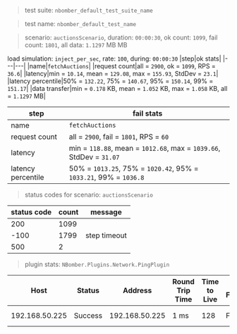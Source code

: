> test suite: `nbomber_default_test_suite_name`

> test name: `nbomber_default_test_name`

> scenario: `auctionsScenario`, duration: `00:00:30`, ok count: `1099`, fail count: `1801`, all data: `1.1297` MB MB

load simulation: `inject_per_sec`, rate: `100`, during: `00:00:30`
|step|ok stats|
|---|---|
|name|`fetchAuctions`|
|request count|all = `2900`, ok = `1099`, RPS = `36.6`|
|latency|min = `10.14`, mean = `129.08`, max = `155.93`, StdDev = `23.1`|
|latency percentile|50% = `132.22`, 75% = `140.67`, 95% = `150.14`, 99% = `151.17`|
|data transfer|min = `0.178` KB, mean = `1.052` KB, max = `1.058` KB, all = `1.1297` MB|

|step|fail stats|
|---|---|
|name|`fetchAuctions`|
|request count|all = `2900`, fail = `1801`, RPS = `60`|
|latency|min = `118.88`, mean = `1012.68`, max = `1039.66`, StdDev = `31.07`|
|latency percentile|50% = `1013.25`, 75% = `1020.42`, 95% = `1033.21`, 99% = `1036.8`|
> status codes for scenario: `auctionsScenario`

|status code|count|message|
|---|---|---|
|200|1099||
|-100|1799|step timeout|
|500|2||

> plugin stats: `NBomber.Plugins.Network.PingPlugin`

|Host|Status|Address|Round Trip Time|Time to Live|Don't Fragment|Buffer Size|
|---|---|---|---|---|---|---|
|192.168.50.225|Success|192.168.50.225|1 ms|128|False|32 bytes|

